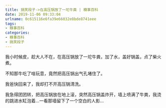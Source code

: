 ```yaml
---
title: 搞笑段子->在高压锅放了一坨牛粪 | 糗事百科
date: 2019-11-06 09:33:04
urlname: 0c615116e6fa39e66032e8bde8741eee
tags: 
- 糗事百科
categories:
- 糗事百科
- 搞笑段子
---
```

我小时候皮，趁大人不在，在高压锅放了一坨牛粪，加了水，盖好锅盖，点了柴火煮。

不知那牛吃了啥玩意，竟然把高压锅出气孔堵住了。

我爸快回来了，我却打不开高压锅清洗。

我急得团团转，把高压锅放在地上滚，突然高压锅盖炸开，墙上喷满了牛粪，我烫的跳进水缸泡着...一看那墙留下了一个空白的人影...


